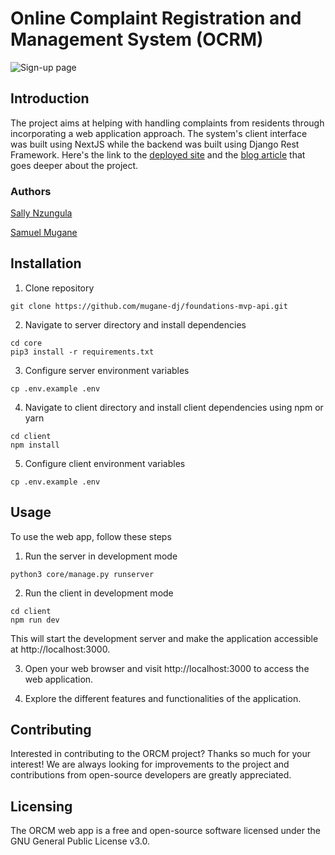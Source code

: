 # Online Complaint Registration and Management System (OCRM)
![Sign-up page](https://iili.io/HLS7IoB.png)
## Introduction
The project aims at helping with handling complaints from residents through incorporating a web application approach. The system's client interface was built using NextJS while the backend was built using Django Rest Framework. Here's the link to the [deployed site](https://complaints.davidmuia.com/) and the [blog article](https://mugane.hashnode.dev/a-breakdown-of-an-mvp-built-for-the-alx-se-programme-foundation) that goes deeper about the project.

### Authors
[Sally Nzungula](https://www.linkedin.com/in/sally-nzungula-295466236/)

[Samuel Mugane](https://www.linkedin.com/in/smugane25/)

## Installation
1. Clone repository
```
git clone https://github.com/mugane-dj/foundations-mvp-api.git
```
2. Navigate to server directory and install dependencies
```
cd core
pip3 install -r requirements.txt
```
3. Configure server environment variables
```
cp .env.example .env
```
4. Navigate to client directory and install client dependencies using npm or yarn
```
cd client
npm install
```
5. Configure client environment variables
```
cp .env.example .env
```
## Usage
To use the web app, follow these steps
1. Run the server in development mode
```
python3 core/manage.py runserver
```
2. Run the client in development mode
```
cd client
npm run dev
```
This will start the development server and make the application accessible at http://localhost:3000.

3. Open your web browser and visit http://localhost:3000 to access the web application.

4. Explore the different features and functionalities of the application.

## Contributing
Interested in contributing to the ORCM project? Thanks so much for your interest! We are always looking for improvements to the project and contributions from open-source developers are greatly appreciated.

## Licensing
The ORCM web app is a free and open-source software licensed under the GNU General Public License v3.0.
